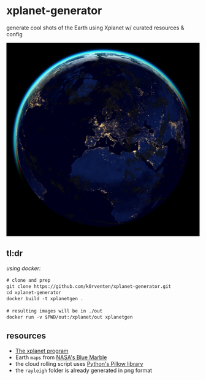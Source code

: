 # xplanet-generator

generate cool shots of the Earth using Xplanet w/ curated resources & config

![example](example.png)

## tl:dr

_using docker:_
```
# clone and prep
git clone https://github.com/k0rventen/xplanet-generator.git
cd xplanet-generator
docker build -t xplanetgen .

# resulting images will be in ./out
docker run -v $PWD/out:/xplanet/out xplanetgen
```


## resources
- [The xplanet program](https://xplanet.sourceforge.net/)
- Earth `maps` from [NASA's Blue Marble](https://visibleearth.nasa.gov/collection/1484/blue-marble)
- the cloud rolling script uses [Python's Pillow library](https://pypi.org/project/Pillow/)
- the `rayleigh` folder is already generated in png format